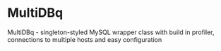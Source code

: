 MultiDBq
========

MultiDBq - singleton-styled MySQL wrapper class with build in profiler,
connections to multiple hosts and easy configuration

